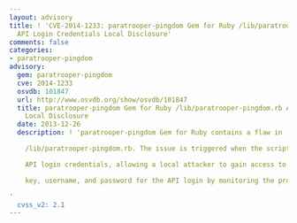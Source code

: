 ```yaml
---
layout: advisory
title: ! 'CVE-2014-1233: paratrooper-pingdom Gem for Ruby /lib/paratrooper-pingdom.rb
  API Login Credentials Local Disclosure'
comments: false
categories:
- paratrooper-pingdom
advisory:
  gem: paratrooper-pingdom
  cve: 2014-1233
  osvdb: 101847
  url: http://www.osvdb.org/show/osvdb/101847
  title: paratrooper-pingdom Gem for Ruby /lib/paratrooper-pingdom.rb API Login Credentials
    Local Disclosure
  date: 2013-12-26
  description: ! 'paratrooper-pingdom Gem for Ruby contains a flaw in

    /lib/paratrooper-pingdom.rb. The issue is triggered when the script exposes

    API login credentials, allowing a local attacker to gain access to the API

    key, username, and password for the API login by monitoring the process tree.

'
  cvss_v2: 2.1
---
```

